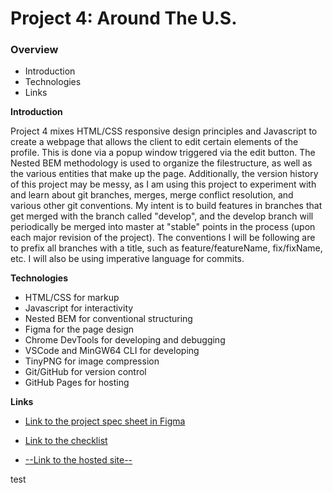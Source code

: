 # Project 4: Around The U.S.

### Overview

* Introduction
* Technologies
* Links

**Introduction**

Project 4 mixes HTML/CSS responsive design principles and Javascript to create a webpage that allows the client to edit certain elements of the profile. This is done via a popup window triggered via the edit button.
The Nested BEM methodology is used to organize the filestructure, as well as the various entities that make up the page. 
Additionally, the version history of this project may be messy, as I am using this project to experiment with and learn about git branches, merges, merge conflict resolution, and various other git conventions. My intent is to build features in branches that get merged with the branch called "develop", and the develop branch will periodically be merged into master at "stable" points in the process (upon each major revision of the project). The conventions I will be following are to prefix all branches with a title, such as feature/featureName, fix/fixName, etc. I will also be using imperative language for commits. 

**Technologies**

* HTML/CSS for markup
* Javascript for interactivity
* Nested BEM for conventional structuring
* Figma for the page design
* Chrome DevTools for developing and debugging
* VSCode and MinGW64 CLI for developing
* TinyPNG for image compression
* Git/GitHub for version control
* GitHub Pages for hosting

**Links**

* [Link to the project spec sheet in Figma](https://www.figma.com/file/mUgu8OSHWE0M6p6vfwmdu9/Sprint-4-Around-The-U.S.-desktop-mobile?node-id=0%3A1)

* [Link to the checklist](https://code.s3.yandex.net/web-developer/checklists/checklist-4-en/index.html)

* [--Link to the hosted site--](https://israphial.github.io/web_project_4_and_5/index.html)

test